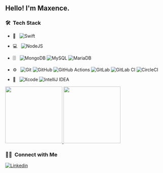 <h2>Hello! I'm Maxence.</h2>

<!--<h3>:man_technologist:&nbsp;About Me </h3>-->

<h3> 🛠 &nbsp;Tech Stack</h3>

- :iphone: &nbsp;
  ![Swift](https://img.shields.io/badge/swift-F54A2A?style=for-the-badge&logo=swift&logoColor=white)

- 💻 &nbsp;
  ![NodeJS](https://img.shields.io/badge/node.js-6DA55F?style=for-the-badge&logo=node.js&logoColor=white)

- 🗄 &nbsp;
  ![MongoDB](https://img.shields.io/badge/MongoDB-%234ea94b.svg?style=for-the-badge&logo=mongodb&logoColor=white)
  ![MySQL](https://img.shields.io/badge/mysql-%2300f.svg?style=for-the-badge&logo=mysql&logoColor=white)
  ![MariaDB](https://img.shields.io/badge/MariaDB-003545?style=for-the-badge&logo=mariadb&logoColor=white)

- ⚙️ &nbsp;
  ![Git](https://img.shields.io/badge/git-%23F05033.svg?style=for-the-badge&logo=git&logoColor=white)
  ![GitHub](https://img.shields.io/badge/github-%23121011.svg?style=for-the-badge&logo=github&logoColor=white)
  ![GitHub Actions](https://img.shields.io/badge/githubactions-%232671E5.svg?style=for-the-badge&logo=githubactions&logoColor=white)
  ![GitLab](https://img.shields.io/badge/gitlab-%23181717.svg?style=for-the-badge&logo=gitlab&logoColor=white)
  ![GitLab CI](https://img.shields.io/badge/GitLabCI-%23181717.svg?style=for-the-badge&logo=gitlab&logoColor=white)
  ![CircleCI](https://img.shields.io/badge/CIRCLECI-%23161616.svg?style=for-the-badge&logo=circleci&logoColor=white)
- 🔧 &nbsp;
  ![Xcode](https://img.shields.io/badge/Xcode-007ACC?style=for-the-badge&logo=Xcode&logoColor=white)
  ![IntelliJ IDEA](https://img.shields.io/badge/IntelliJIDEA-000000.svg?style=for-the-badge&logo=intellij-idea&logoColor=white)

<a href="https://github.com/elizedelabrida">
  <img height="180em" src="https://github-readme-stats.vercel.app/api?username=MaxenceMottard&theme=dark&show_icons=true" />
  <img height="180em" src="https://github-readme-stats.vercel.app/api/top-langs/?username=MaxenceMottard&theme=dark&layout=compact" />
</a>

<h3> 🤝🏻 &nbsp;Connect with Me </h3>

[![Linkedin](https://img.shields.io/badge/LinkedIn-0077B5?style=for-the-badge&logo=linkedin&logoColor=white&link=https://www.linkedin.com/in/elizedelabrida)](https://www.linkedin.com/in/maxence-mottard)
